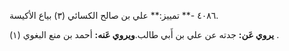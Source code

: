 ٤٠٨٦ -** تمييز:** علي بن صالح الكسائي (٣) بياع الأكيسة.

**يروي عَن:** جدته عن علي بن أَبي طالب.**ويروي عَنه:** أحمد بن منع البغوي (١) .